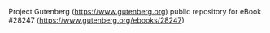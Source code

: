 Project Gutenberg (https://www.gutenberg.org) public repository for eBook #28247 (https://www.gutenberg.org/ebooks/28247)
